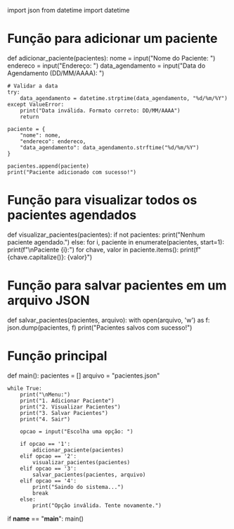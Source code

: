 import json
from datetime import datetime

# Função para adicionar um paciente
def adicionar_paciente(pacientes):
    nome = input("Nome do Paciente: ")
    endereco = input("Endereço: ")
    data_agendamento = input("Data do Agendamento (DD/MM/AAAA): ")

    # Validar a data
    try:
        data_agendamento = datetime.strptime(data_agendamento, "%d/%m/%Y")
    except ValueError:
        print("Data inválida. Formato correto: DD/MM/AAAA")
        return

    paciente = {
        "nome": nome,
        "endereco": endereco,
        "data_agendamento": data_agendamento.strftime("%d/%m/%Y")
    }

    pacientes.append(paciente)
    print("Paciente adicionado com sucesso!")

# Função para visualizar todos os pacientes agendados
def visualizar_pacientes(pacientes):
    if not pacientes:
        print("Nenhum paciente agendado.")
    else:
        for i, paciente in enumerate(pacientes, start=1):
            print(f"\nPaciente {i}:")
            for chave, valor in paciente.items():
                print(f"{chave.capitalize()}: {valor}")

# Função para salvar pacientes em um arquivo JSON
def salvar_pacientes(pacientes, arquivo):
    with open(arquivo, 'w') as f:
        json.dump(pacientes, f)
    print("Pacientes salvos com sucesso!")

# Função principal
def main():
    pacientes = []
    arquivo = "pacientes.json"

    while True:
        print("\nMenu:")
        print("1. Adicionar Paciente")
        print("2. Visualizar Pacientes")
        print("3. Salvar Pacientes")
        print("4. Sair")

        opcao = input("Escolha uma opção: ")

        if opcao == '1':
            adicionar_paciente(pacientes)
        elif opcao == '2':
            visualizar_pacientes(pacientes)
        elif opcao == '3':
            salvar_pacientes(pacientes, arquivo)
        elif opcao == '4':
            print("Saindo do sistema...")
            break
        else:
            print("Opção inválida. Tente novamente.")

if __name__ == "__main__":
    main()
